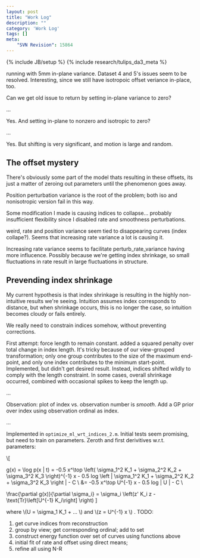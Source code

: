 ```yaml
---
layout: post
title: "Work Log"
description: ""
category: 'Work Log'
tags: []
meta: 
    "SVN Revision": 15864
---
```

{% include JB/setup %}
{% include research/tulips_da3_meta %}

running with 5mm in-plane variance.  Dataset 4 and 5's issues seem to be resolved.  Interesting, since we still have isotropoic offset veriance in-place, too.  

Can we get old issue to return by setting in-plane variance to zero?  

...

Yes.  And setting in-plane to nonzero and isotropic to zero?  

...

Yes.  But shifting is very significant, and motion is large and random.

The offset mystery
----------------------

There's obviously some part of the model thats resulting in these offsets, its just a matter of zeroing out parameters until the phenomenon goes away.

Position perturbation variance is the root of the problem; both iso and nonisotropic version fail in this way.

Some modification I made is causing indices to collapse...  probably insufficient flexibility since I disabled rate and smoothness perturbations.

weird, rate and position variance seem tied to disappearing curves (index collape?).  Seems that increasing rate variance a lot is causing it.

Increasing rate variance seems to facilitate perturb_rate_variance having more influcence.  Possibly because we're getting index shrinkage, so small fluctuations in rate result in large fluctuations in structure.


Prevending index shrinkage
----------------------

My current hypothesis is that index shrinkage is resulting in the highly non-intuitive results we're seeing.  Intuition assumes index corresponds to distance, but when shrinkage occurs, this is no longer the case, so intuition becomes cloudy or fails entirely.

We really need to constrain indices somehow, without preventing corrections.

First attempt: force length to remain constant.  added a squared penalty over total change in index length.  It's tricky because of our view-grouped transformation; only one group contributes to the size of the maximum end-point, and only one index contributes to the minimum start-point.  Implemented, but didn't get desired result.  Instead, indices shifted wildly to comply with the length constraint.  In some cases, overall shrinkage occurred, combined with occasional spikes to keep the length up.

...

Observation: plot of index vs. observation number is *smooth*.  Add a GP prior over index using observation ordinal as index.

...

Implemented in `optimize_ml_wrt_indices_2.m`.  Initial tests seem promising, but need to train on parameters.  Zeroth and first derivitives w.r.t. parameters:

<div>
\[

g(x) = \log p(x | t) = -0.5 x^\top \left( \sigma_1^2 K_1 + \sigma_2^2 K_2 + \sigma_3^2 K_3 \right)^{-1} x - 0.5 log \left | \sigma_1^2 K_1 + \sigma_2^2 K_2 + \sigma_3^2 K_3 \right | - C \\
                &= -0.5 x^\top U^{-1} x - 0.5 log | U | - C \\

\frac{\partial g(x)}{\partial \sigma_i} = \sigma_i \left(z' K_i z - \text{Tr}\left[U^{-1} K_i\right] \right)
\]
</div>

where \\(U = \sigma_1 K_1 + ... \\) and \\(z = U^{-1} x \\) .
TODO:  

1. get curve indices from reconstruction
2. group by view; get corresponding ordinal; add to set
3. construct energy function over set of curves using functions above
4. initial fit of rate and offset using direct means; 
5. refine all using N-R
